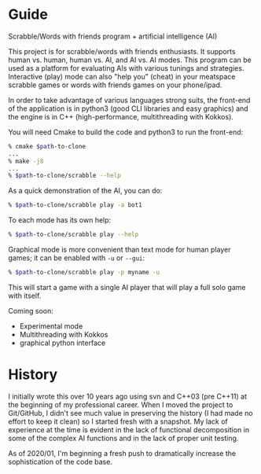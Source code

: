 # Guide

Scrabble/Words with friends program + artificial intelligence (AI)

This project is for scrabble/words with friends enthusiasts. It supports human vs. human, 
human vs. AI, and AI vs. AI modes. This program can be used as a platform for evaluating AIs with
various tunings and strategies. Interactive (play) mode can also "help you" (cheat) in your meatspace
scrabble games or words with friends games on your phone/ipad.

In order to take advantage of various languages strong suits, the front-end of the application is in python3
(good CLI libraries and easy graphics) and the engine is in C++ (high-performance, multithreading with Kokkos).

You will need Cmake to build the code and python3 to run the front-end:

```bash
% cmake $path-to-clone
...
% make -j8
...
% $path-to-clone/scrabble --help
```

As a quick demonstration of the AI, you can do:

```bash
% $path-to-clone/scrabble play -a bot1
```

To each mode has its own help:

```bash
% $path-to-clone/scrabble play --help
```

Graphical mode is more convenient than text mode for human player games; it can be enabled with `-u` or `--gui`:
```bash
% $path-to-clone/scrabble play -p myname -u
```

This will start a game with a single AI player that will play a full solo game with itself.

Coming soon:
* Experimental mode
* Multithreading with Kokkos
* graphical python interface

# History

I initially wrote this over 10 years ago using svn and C++03 (pre C++11) at the beginning of my professional career. When I moved the project to Git/GitHub, I didn't see much value in preserving the history (I had made no effort to keep it clean) so I started fresh with a snapshot. My lack of experience at the time is evident in the lack of functional decomposition in some of the complex AI functions and in the lack of proper unit testing.

As of 2020/01, I'm beginning a fresh push to dramatically increase the sophistication of the code base.

